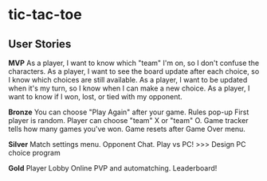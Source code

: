 # tic-tac-toe

## User Stories

**MVP**
As a player, I want to know which "team" I'm on, so I don't confuse the characters.
As a player, I want to see the board update after each choice, so I know which choices are still available.
As a player, I want to be updated when it's my turn, so I know when I can make a new choice.
As a player, I want to know if I won, lost, or tied with my opponent.

**Bronze**
You can choose "Play Again" after your game.
Rules pop-up
First player is random.
Player can choose "team" X or "team" O.
Game tracker tells how many games you've won.
Game resets after Game Over menu.

**Silver**
Match settings menu.
Opponent Chat.
Play vs PC! >>> Design PC choice program

**Gold**
Player Lobby
Online PVP and automatching.
Leaderboard!
